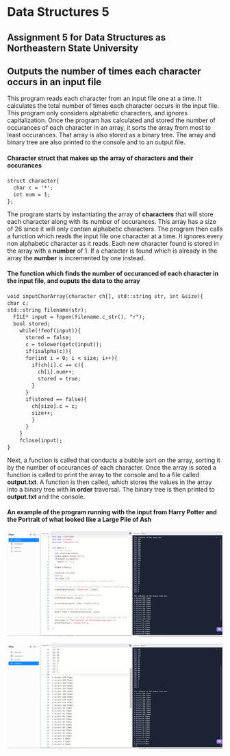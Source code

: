 # Data Structures 5
 
## Assignment 5 for Data Structures as Northeastern State University

## Outputs the number of times each character occurs in an input file

This program reads each character from an input file one at a time. It calculates the total number of times each character occurs in the input file. This program only considers alphabetic characters, and ignores capitalization. Once the program has calculated and stored the number of occurances of each character in an array, it sorts the array from most to least occurances. That array is also stored as a binary tree. The array and binary tree are also printed to the console and to an output file.

#### Character struct that makes up the array of characters and their occurances
```
struct character{
  char c = '*';
  int num = 1;
};
```

The program starts by instantiating the array of **characters** that will store each character along with its number of occurances. This array has a size of 26 since it will only contain alphabetic characters. The program then calls a function which reads the input file one character at a time. It ignores every non alphabetic character as it reads. Each new character found is stored in the array with a **number** of 1. If a character is found which is already in the array the **number** is incremented by one instead.

#### The function which finds the number of occuranced of each character in the input file, and ouputs the data to the array
```
void inputCharArray(character ch[], std::string str, int &size){
char c;
std::string filename(str);
  FILE* input = fopen(filename.c_str(), "r");
  bool stored;
    while(!feof(input)){
      stored = false;
      c = tolower(getc(input));
      if(isalpha(c)){
      for(int i = 0; i < size; i++){
        if(ch[i].c == c){
          ch[i].num++;
          stored = true;
        }
      }
      if(stored == false){
        ch[size].c = c;
        size++;
        }
      }
    }
    fclose(input);
}
```

Next, a function is called that conducts a bubble sort on the array, sorting it by the number of occurances of each character. Once the array is soted a function is called to print the array to the console and to a file called **output.txt**. A function is then called, which stores the values in the array into a binary tree with **in order** traversal. The binary tree is then printed to **output.txt** and the console.

#### An example of the program running with the input from **Harry Potter and the Portrait of what looked like a Large Pile of Ash** 
![](images/DS5,1.png)

![](images/DS5,2.png)